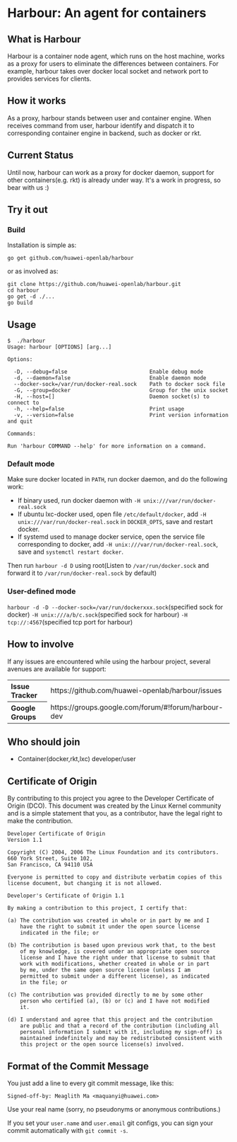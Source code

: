 # Harbour: An agent for containers

## What is Harbour
Harbour is a container node agent, which runs on the host machine, works as a proxy for users to eliminate the differences between containers. For example, harbour takes over docker local socket and network port to provides services for clients.

## How it works
As a proxy, harbour stands between user and container engine. When receives command from user, harbour identify and dispatch it to corresponding container engine in backend, such as docker or rkt.

## Current Status
Until now, harbour can work as a proxy for docker daemon, support for other containers(e.g. rkt) is already under way.
It's a work in progress, so bear with us :)

## Try it out

### Build

Installation is simple as:

	go get github.com/huawei-openlab/harbour

or as involved as:

	git clone https://github.com/huawei-openlab/harbour.git
	cd harbour
	go get -d ./...
	go build
	
## Usage

```
$  ./harbour
Usage: harbour [OPTIONS] [arg...]

Options:

  -D, --debug=false                          Enable debug mode
  -d, --daemon=false                         Enable daemon mode
  --docker-sock=/var/run/docker-real.sock    Path to docker sock file
  -G, --group=docker                         Group for the unix socket
  -H, --host=[]                              Daemon socket(s) to connect to
  -h, --help=false                           Print usage
  -v, --version=false                        Print version information and quit

Commands:

Run 'harbour COMMAND --help' for more information on a command.

```
### Default mode
Make sure docker located in `PATH`, run docker daemon, and do the following work:
- If binary used, run docker daemon with `-H unix:///var/run/docker-real.sock`
- If ubuntu lxc-docker used, open file `/etc/default/docker`, add `-H unix:///var/run/docker-real.sock` in `DOCKER_OPTS`, save and restart docker.
- If systemd used to manage docker service, open the service file corresponding to docker, add `-H unix:///var/run/docker-real.sock`, save and `systemctl restart docker`.

Then run `harbour -d D` using root(Listen to `/var/run/docker.sock` and forward it to `/var/run/docker-real.sock` by default)

### User-defined mode
`harbour -d -D --docker-sock=/var/run/dockerxxx.sock`(specified sock for docker) `-H unix:///a/b/c.sock`(specified sock for harbour)  `-H tcp://:4567`(specified tcp port for harbour)

## How to involve
If any issues are encountered while using the harbour project, several avenues are available for support:
<table>
<tr>
	<th align="left">
	Issue Tracker
	</th>
	<td>
	https://github.com/huawei-openlab/harbour/issues
	</td>
</tr>
<tr>
	<th align="left">
	Google Groups
	</th>
	<td>
	https://groups.google.com/forum/#!forum/harbour-dev
	</td>
</tr>
</table>


## Who should join
- Container(docker,rkt,lxc) developer/user

## Certificate of Origin
By contributing to this project you agree to the Developer Certificate of
Origin (DCO). This document was created by the Linux Kernel community and is a
simple statement that you, as a contributor, have the legal right to make the
contribution. 

```
Developer Certificate of Origin
Version 1.1

Copyright (C) 2004, 2006 The Linux Foundation and its contributors.
660 York Street, Suite 102,
San Francisco, CA 94110 USA

Everyone is permitted to copy and distribute verbatim copies of this
license document, but changing it is not allowed.

Developer's Certificate of Origin 1.1

By making a contribution to this project, I certify that:

(a) The contribution was created in whole or in part by me and I
    have the right to submit it under the open source license
    indicated in the file; or

(b) The contribution is based upon previous work that, to the best
    of my knowledge, is covered under an appropriate open source
    license and I have the right under that license to submit that
    work with modifications, whether created in whole or in part
    by me, under the same open source license (unless I am
    permitted to submit under a different license), as indicated
    in the file; or

(c) The contribution was provided directly to me by some other
    person who certified (a), (b) or (c) and I have not modified
    it.

(d) I understand and agree that this project and the contribution
    are public and that a record of the contribution (including all
    personal information I submit with it, including my sign-off) is
    maintained indefinitely and may be redistributed consistent with
    this project or the open source license(s) involved.
```

## Format of the Commit Message

You just add a line to every git commit message, like this:

    Signed-off-by: Meaglith Ma <maquanyi@huawei.com>

Use your real name (sorry, no pseudonyms or anonymous contributions.)

If you set your `user.name` and `user.email` git configs, you can sign your
commit automatically with `git commit -s`.
